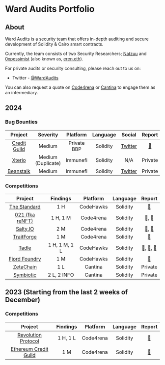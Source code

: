 # Ward Audits Portfolio

## About

Ward Audits is a security team that offers in-depth auditing and secure development of Solidity & Cairo smart contracts.

Currently, the team consists of two Security Researchers; [Natzuu](https://x.com/natzuu9) and [0xpessimist](https://x.com/0xpessimist) (also known as, [eren.eth](https://x.com/notereneth)).

For private audits or security consulting, please reach out to us on:

* Twitter - [@WardAudits](https://x.com/WardAudits)

You can also request a quote on [Code4rena](https://code4rena.com/@natzuu) or [Cantina](https://cantina.xyz/u/natzuu) to engage them as an intermediary.

## 2024

### Bug Bounties

| Project | Severity | Platform | Language | Social | Report |
|:--:|:--:|:--:|:--:|:--:|:--:|
| [Credit Guild](https://x.com/CreditGuild) | Medium | Private BBP | Solidity | [Twitter](https://x.com/OneTrueKirk/status/1784300752527413248) |  [📄](/bug-bounties/creditguild-bounty-01.md) |
| [Xterio](https://x.com/xteriogames) | Medium (Duplicate) | Immunefi | Solidity | N/A | Private |
| [Beanstalk](https://x.com/BeanstalkFarms) | Medium | Immunefi | Solidity | [Twitter](https://x.com/WardAudits/status/1851379426732491194) | Private |

### Competitions

| Project | Findings | Platform | Language | Report |
|:--:|:--:|:--:|:--:|:--:|
| [The Standard](https://x.com/thestandard_io) | 1 H | CodeHawks | Solidity |  [📄](https://codehawks.cyfrin.io/c/2023-12-the-standard/s/1421/) |
| [021 (fka reNFT)](https://x.com/zero_to_one_gg) | 1 H, 1 M | Code4rena | Solidity |  [📄](https://github.com/code-423n4/2024-01-renft-findings/issues/482), [📄](https://github.com/code-423n4/2024-01-renft-findings/issues/450)  |
| [Salty.IO](https://x.com/salty_io) | 2 M | Code4rena | Solidity |  [📄](https://github.com/code-423n4/2024-01-salty-findings/issues/607), [📄](https://github.com/code-423n4/2024-01-salty-findings/issues/607)  |
| [TraitForge](https://x.com/TraitForge) | 1 M | Code4rena | Solidity |  [📄](https://github.com/code-423n4/2024-07-traitforge-findings/issues/212) |
| [Tadle](https://x.com/tadle_com) | 1 H, 1 M, 1 L | CodeHawks | Solidity |  [📄](https://codehawks.cyfrin.io/c/2024-08-tadle/s/1350), [📄](https://codehawks.cyfrin.io/c/2024-08-tadle/s/1157), [📄](https://codehawks.cyfrin.io/c/2024-08-tadle/s/1365)  |
| [Fjord Foundry](https://x.com/FjordFoundry) | 1 M | CodeHawks | Solidity |  [📄](https://codehawks.cyfrin.io/c/2024-08-fjord/s/654/)  |
| [ZetaChain](https://x.com/zetablockchain) | 1 L | Cantina | Solidity | Private |
| [Symbiotic](https://x.com/symbioticfi) | 2 L, 2 INFO | Cantina | Solidity | Private |

## 2023 (Starting from the last 2 weeks of December)

### Competitions

| Project | Findings | Platform | Language | Report |
|:--:|:--:|:--:|:--:|:--:|
| [Revolution Protocol](https://x.com/collectivexyz) | 1 H, 1 L | Code4rena | Solidity |  [📄](https://github.com/code-423n4/2023-12-revolutionprotocol-findings/issues/627) |
| [Ethereum Credit Guild](https://x.com/CreditGuild) | 1 M | Code4rena | Solidity |  [📄](https://github.com/code-423n4/2023-12-ethereumcreditguild-findings/issues/1218) |

